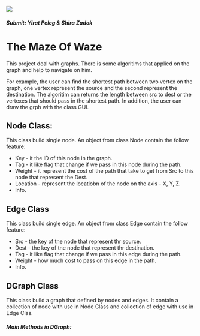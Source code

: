 ![](https://images.app.goo.gl/pr8GZ4pZ2KeX2mwH7.jpg)
##### Submit: Yirat Peleg & Shira Zadok

# The Maze Of Waze
This project deal with graphs. There is some algoritims that applied on the graph and help to navigate on him.

For example, the user can find the shortest path between two vertex on the graph, one vertex represent the source and the second represent the destination.
The algoritim can returns the length between src to dest or the vertexes that should pass in the shortest path. 
In addition, the user can draw the grph with the class GUI.

## Node Class:
This class build single node.
An object from class Node contain the follow feature:
* Key - it the ID of this node in the graph.
* Tag - it like flag that change if we pass in this node during the path.
* Weight - it represent the cost of the path that take to get from Src to this node that represent the Dest.  
* Location - represent the locatiobn of the node on the axis - X, Y, Z.
* Info.

## Edge Class
This class build single edge.
An object from class Edge contain the follow feature:
* Src - the key of tne node that represent thr source.
* Dest - the key of tne node that represent thr destination.
* Tag - it like flag that change if we pass in this edge during the path.
* Weight - how much cost to pass on this edge in the path.
* Info.

## DGraph Class
This class build a graph that defined by nodes and edges.
It contain a collection of node with use in Node Class and collection of edge with use in Edge Clas.

##### Main Methods in DGraph:
